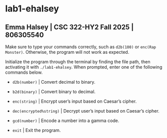# lab1-ehalsey

## Emma Halsey | CSC 322-HY2 Fall 2025 | 806305540

Make sure to type your commands correctly, such as `d2b(100)` or `enc(Rap Monster)`. Otherwise, the program will not work as expected.

Initialize the program through the terminal by finding the file path, then activating it with `./lab1-ehalsey`. When prompted, enter one of the following commands below.

* `d2b(number)`  | Convert decimal to binary.

* `b2d(binary)`  | Convert binary to decimal.

* `enc(string)`  | Encrypt user’s input based on Caesar’s cipher.

* `dec(encrypted%string)`  | Decrypt user’s input based on Caesar’s cipher.

* `gcd(number)`  | Encode a number into a gamma code.

* `exit` | Exit the program.
